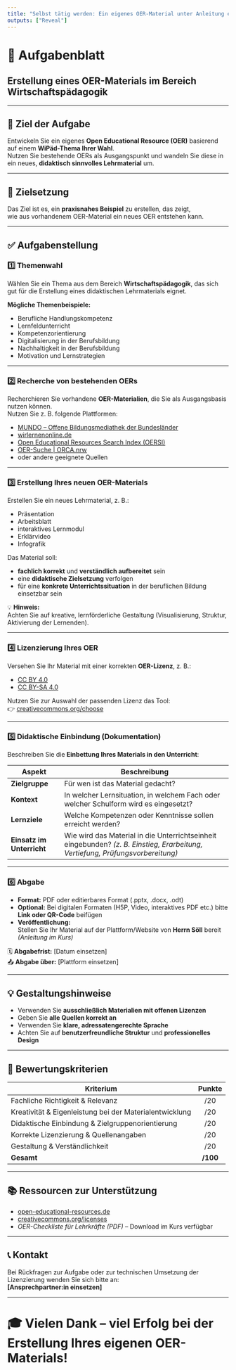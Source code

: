 ```yaml
---
title: "Selbst tätig werden: Ein eigenes OER-Material unter Anleitung erstellen"
outputs: ["Reveal"]
---
```


# 📄 Aufgabenblatt  
## Erstellung eines OER-Materials im Bereich Wirtschaftspädagogik

---

## 🎯 Ziel der Aufgabe

Entwickeln Sie ein eigenes **Open Educational Resource (OER)** basierend auf einem **WiPäd-Thema Ihrer Wahl**.  
Nutzen Sie bestehende OERs als Ausgangspunkt und wandeln Sie diese in ein neues, **didaktisch sinnvolles Lehrmaterial** um.

---

## 🌟 Zielsetzung

Das Ziel ist es, ein **praxisnahes Beispiel** zu erstellen, das zeigt,  
wie aus vorhandenem OER-Material ein neues OER entstehen kann.

---

## ✅ Aufgabenstellung

### 1️⃣ Themenwahl

Wählen Sie ein Thema aus dem Bereich **Wirtschaftspädagogik**, das sich gut für die Erstellung eines didaktischen Lehrmaterials eignet.  

**Mögliche Themenbeispiele:**
- Berufliche Handlungskompetenz  
- Lernfeldunterricht  
- Kompetenzorientierung  
- Digitalisierung in der Berufsbildung  
- Nachhaltigkeit in der Berufsbildung  
- Motivation und Lernstrategien

---

### 2️⃣ Recherche von bestehenden OERs

Recherchieren Sie vorhandene **OER-Materialien**, die Sie als Ausgangsbasis nutzen können.  
Nutzen Sie z. B. folgende Plattformen:

- [MUNDO – Offene Bildungsmediathek der Bundesländer](https://mundo.schule)
- [wirlernenonline.de](https://wirlernenonline.de)
- [Open Educational Resources Search Index (OERSI)](https://oersi.org)
- [OER-Suche | ORCA.nrw](https://openeducationalresources.nrw)
- oder andere geeignete Quellen

---

### 3️⃣ Erstellung Ihres neuen OER-Materials

Erstellen Sie ein neues Lehrmaterial, z. B.:

- Präsentation  
- Arbeitsblatt  
- interaktives Lernmodul  
- Erklärvideo  
- Infografik  

Das Material soll:
- **fachlich korrekt** und **verständlich aufbereitet** sein  
- eine **didaktische Zielsetzung** verfolgen  
- für eine **konkrete Unterrichtssituation** in der beruflichen Bildung einsetzbar sein  

💡 **Hinweis:**  
Achten Sie auf kreative, lernförderliche Gestaltung (Visualisierung, Struktur, Aktivierung der Lernenden).

---

### 4️⃣ Lizenzierung Ihres OER

Versehen Sie Ihr Material mit einer korrekten **OER-Lizenz**, z. B.:

- [CC BY 4.0](https://creativecommons.org/licenses/by/4.0/)  
- [CC BY-SA 4.0](https://creativecommons.org/licenses/by-sa/4.0/)

Nutzen Sie zur Auswahl der passenden Lizenz das Tool:  
👉 [creativecommons.org/choose](https://creativecommons.org/choose/)

---

### 5️⃣ Didaktische Einbindung (Dokumentation)

Beschreiben Sie die **Einbettung Ihres Materials in den Unterricht**:

| **Aspekt** | **Beschreibung** |
|-------------|------------------|
| **Zielgruppe** | Für wen ist das Material gedacht? |
| **Kontext** | In welcher Lernsituation, in welchem Fach oder welcher Schulform wird es eingesetzt? |
| **Lernziele** | Welche Kompetenzen oder Kenntnisse sollen erreicht werden? |
| **Einsatz im Unterricht** | Wie wird das Material in die Unterrichtseinheit eingebunden? *(z. B. Einstieg, Erarbeitung, Vertiefung, Prüfungsvorbereitung)* |

---

### 6️⃣ Abgabe

- **Format:** PDF oder editierbares Format (.pptx, .docx, .odt)  
- **Optional:** Bei digitalen Formaten (H5P, Video, interaktives PDF etc.) bitte **Link oder QR-Code** beifügen  
- **Veröffentlichung:**  
  Stellen Sie Ihr Material auf der Plattform/Website von **Herrn Söll** bereit *(Anleitung im Kurs)*  

🗓 **Abgabefrist:** [Datum einsetzen]  
📤 **Abgabe über:** [Plattform einsetzen]

---

## 💡 Gestaltungshinweise

- Verwenden Sie **ausschließlich Materialien mit offenen Lizenzen**  
- Geben Sie **alle Quellen korrekt an**  
- Verwenden Sie **klare, adressatengerechte Sprache**  
- Achten Sie auf **benutzerfreundliche Struktur** und **professionelles Design**

---

## 💯 Bewertungskriterien

| **Kriterium** | **Punkte** |
|----------------|:---------:|
| Fachliche Richtigkeit & Relevanz | /20 |
| Kreativität & Eigenleistung bei der Materialentwicklung | /20 |
| Didaktische Einbindung & Zielgruppenorientierung | /20 |
| Korrekte Lizenzierung & Quellenangaben | /20 |
| Gestaltung & Verständlichkeit | /20 |
| **Gesamt** | **/100** |

---

## 📚 Ressourcen zur Unterstützung

- [open-educational-resources.de](https://open-educational-resources.de)  
- [creativecommons.org/licenses](https://creativecommons.org/licenses)  
- *OER-Checkliste für Lehrkräfte (PDF)* – Download im Kurs verfügbar

---

## 📞 Kontakt

Bei Rückfragen zur Aufgabe oder zur technischen Umsetzung der Lizenzierung wenden Sie sich bitte an:  
**[Ansprechpartner:in einsetzen]**

---

# 🎓 Vielen Dank – viel Erfolg bei der Erstellung Ihres eigenen OER-Materials!

